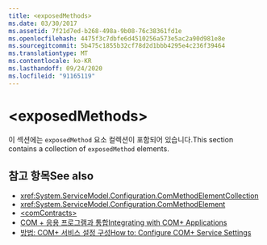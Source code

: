 ```yaml
---
title: <exposedMethods>
ms.date: 03/30/2017
ms.assetid: 7f21d7ed-b268-498a-9b08-76c38361fd1e
ms.openlocfilehash: 4475f3c7dbfe6d4510256a573e5ac2a90d981e8e
ms.sourcegitcommit: 5b475c1855b32cf78d2d1bbb4295e4c236f39464
ms.translationtype: MT
ms.contentlocale: ko-KR
ms.lasthandoff: 09/24/2020
ms.locfileid: "91165119"
---
```

# \<exposedMethods>

<span data-ttu-id="f7cf1-101">이 섹션에는 `exposedMethod` 요소 컬렉션이 포함되어 있습니다.</span><span class="sxs-lookup"><span data-stu-id="f7cf1-101">This section contains a collection of `exposedMethod` elements.</span></span>  
  
## <a name="see-also"></a><span data-ttu-id="f7cf1-102">참고 항목</span><span class="sxs-lookup"><span data-stu-id="f7cf1-102">See also</span></span>

- <xref:System.ServiceModel.Configuration.ComMethodElementCollection>
- <xref:System.ServiceModel.Configuration.ComMethodElement>
- [\<comContracts>](comcontracts.md)
- [<span data-ttu-id="f7cf1-103">COM + 응용 프로그램과 통합</span><span class="sxs-lookup"><span data-stu-id="f7cf1-103">Integrating with COM+ Applications</span></span>](../../../wcf/feature-details/integrating-with-com-plus-applications.md)
- [<span data-ttu-id="f7cf1-104">방법: COM+ 서비스 설정 구성</span><span class="sxs-lookup"><span data-stu-id="f7cf1-104">How to: Configure COM+ Service Settings</span></span>](../../../wcf/feature-details/how-to-configure-com-service-settings.md)

